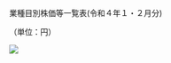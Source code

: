 業種目別株価等一覧表(令和４年１・２月分)

（単位：円）

![](https://www.nta.go.jp/tmp/a226de44-7d2d-4668-91b0-3110b1d7dfc8/images/6b70455ed1cd25dc43ee336c22b4d42b392ea3374438fd3eb8e5670f8c8b9b56.jpg)